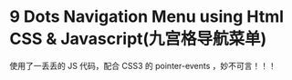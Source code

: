 # 9 Dots Navigation Menu using Html CSS & Javascript(九宫格导航菜单)

使用了一丢丢的 JS 代码，配合 CSS3 的 pointer-events ，妙不可言！！！

